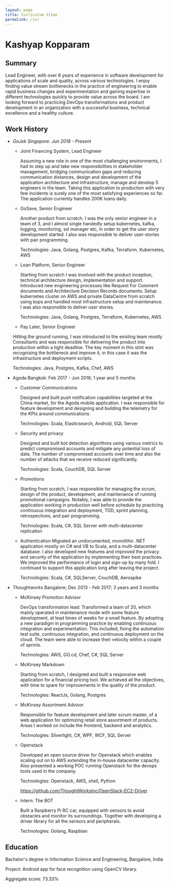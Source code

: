```yaml
---
layout: page
title: Curriculum Vitae
permalink: /cv/
---
```

Kashyap Kopparam
================

Summary
-------
Lead Engineer, with over 6 years of experience in software development for applications of scale and quality, across various technologies. I enjoy finding value stream bottlenecks in the practice of engineering to enable rapid business changes and experimentation and gaining expertise in different technologies quickly to provide value across the board. I am looking forward to practicing DevOps transformations and product development in an organization with a successful business, technical excellence and a healthy culture.

Work History
------------

* *GoJek Singapore: Jun 2018 - Present*
  * Joint Financing System, Lead Engineer
    
    Assuming a new role in one of the most challenging environments, I had to step up and take new responsibilities in stakeholder management, bridging communication gaps and reducing communication distances, design and development of the application architecture and infrastructure, manage and develop 5 engineers in the team. Taking this application to production with very few incidents is surely one of the most satisfying experiences so far. The application currently handles 200K loans daily.

  * GoSave, Senior Engineer

    Another product from scratch. I was the only senior engineer in a team of 3, and I almost single handedly setup kubernetes, kafka, logging, monitoring, ssl manager etc, in order to get the user story development started. I also was responsible to deliver user-stories with pair programming.

    Technologies: Java, Golang, Postgres, Kafka, Terraform, Kubernetes, AWS

  * Loan Platform, Senior Engineer

    Starting from scratch I was involved with the product inception, technical architecture design, implementation and support. Introduced new engineering processes like Request For Comment documents and Architecture Decision Records documents. Setup kubernetes cluster on AWS and private DataCentre from scratch using kops and handled most infrastructure setup and maintenance. I was also responsible to deliver user stories.

    Technologies: Java, Golang, Postgres, Terraform, Kubernetes, AWS

  *  Pay Later, Senior Engineer

    Hitting the ground running, I was introduced to the existing team mostly Consultants and was responsible for delivering the product into production within a tight deadline. The key moment in this stint was recognising the bottleneck and improve it, in this case it was the infrastructure and deployment scripts.

    Technologies: Java, Postgres, Kafka, Chef, AWS

* Agoda Bangkok: Feb 2017 - Jun 2018; 1 year and 5 months
  * Customer Communications
  
    Designed and built push notification capabilities targeted at the China market, for the Agoda mobile application. I was responsible for feature development and designing and building the telemetry for the KPIs around communications.
    
    Technologies: Scala, Elasticsearch, Android, SQL Server
  
  * Security and privacy
    
    Designed and built bot detection algorithms using various metrics to predict compromised accounts and mitigate any potential loss of data. The number of compromised accounts over time and also the number of attacks that we receive reduced significantly.

    Technologies: Scala, CouchDB, SQL Server

  * Promotions

    Starting from scratch, I was responsible for managing the scrum, design of the product, development, and maintenance of running promotional campaigns. Notably, I was able to provide the application working in production well before schedule by practicing continuous integration and deployment, TDD, sprint planning, retrospectives, and pair programming.

    Technologies: Scala, C#, SQL Server with multi-datacenter replication
    
  * Authentication
    Migrated an undocumented, monolithic .NET application mostly on C# and VB to Scala, and a multi-datacenter database. I also developed new features and improved the privacy and security of the application by implementing their best practices. We improved the performance of login and sign-up by many fold. I continued to support this application long after leaving the project. 

    Technologies: Scala, C#, SQLServer, CouchDB, Aerospike

* Thoughtworks Bangalore; Dec 2013 - Feb 2017; 3 years and 3 months
  * McKinsey Promotion Advisor

    DevOps transformation lead: Transformed a team of 20, which mainly operated in maintenance mode with some feature development, at lead times of weeks for a small feature. By adopting a new paradigm in programming practice by enabling continuous integration and experimentation. This included, fixing the automation test suite, continuous integration, and continuous deployment on the cloud. The team were able to increase their velocity within a couple of sprints.

    Technologies: AWS, GO.cd, Chef, C#, SQL Server

  * McKinsey Markdown

    Starting from scratch, I designed and built a responsive web application for a financial pricing tool. We achieved all the objectives, with time to spare for improvements in the quality of the product.

    Technologies: ReactJs, Golang, Postgres

  * McKinsey Assortment Advisor

    Responsible for feature development and later scrum master, of a web application for optimizing retail store assortment of products. Areas I worked on include the frontend, backend and analytics.

    Technologies: Silverlight, C#, WPF, WCF, SQL Server

  * Openstack

    Developed an open source driver for Openstack which enables scaling out on to AWS extending the in-house datacenter capacity. Also presented a working POC running Openstack for the devops tools used in the company.

    Technologies: Openstack, AWS, shell, Python

    https://github.com/ThoughtWorksInc/OpenStack-EC2-Driver

  * Intern: The BOT

    Built a Raspberry Pi RC car, equipped with sensors to avoid obstacles and monitor its surroundings. Together with developing a driver library for all the sensors and peripherals.

    Technologies: Golang, Raspbian

Education
---------
Bachelor's degree in Information Science and Engineering, Bangalore, India

Project: Android app for face recognition using OpenCV library.

Aggregate score: 73.33%

